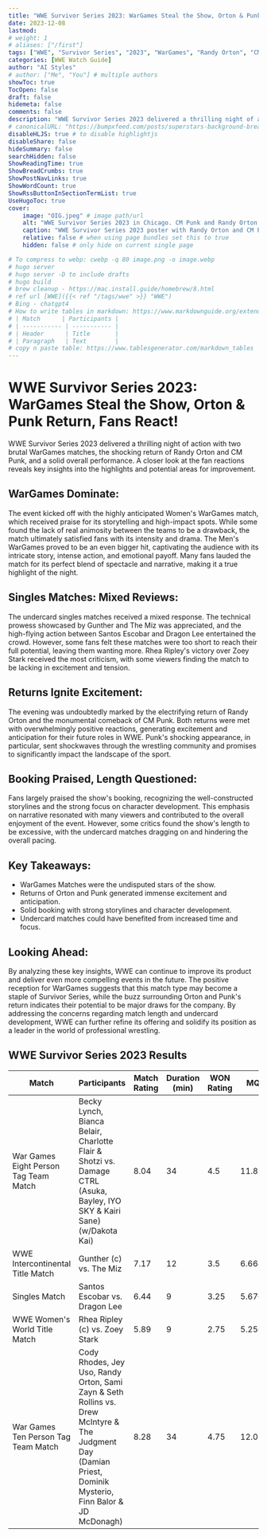```yaml
---
title: "WWE Survivor Series 2023: WarGames Steal the Show, Orton & Punk Return, Fans React!"
date: 2023-12-08
lastmod:
# weight: 1
# aliases: ["/first"]
tags: ["WWE", "Survivor Series", "2023", "WarGames", "Randy Orton", "CM Punk", "fan reactions", "returns", "booking", "length"]
categories: [WWE Watch Guide]
author: "AI Styles"
# author: ["Me", "You"] # multiple authors
showToc: true
TocOpen: false
draft: false
hidemeta: false
comments: false
description: "WWE Survivor Series 2023 delivered a thrilling night of action with two brutal WarGames matches, the shocking return of Randy Orton and CM Punk, and a solid overall performance. A closer look at the fan reactions reveals key insights into the highlights and potential areas for improvement."
# canonicalURL: "https://bumpxfeed.com/posts/superstars-background-breakdown-wwe-superstars-who-competed-at-backlash-2023-part-1/"
disableHLJS: true # to disable highlightjs
disableShare: false
hideSummary: false
searchHidden: false
ShowReadingTime: true
ShowBreadCrumbs: true
ShowPostNavLinks: true
ShowWordCount: true
ShowRssButtonInSectionTermList: true
UseHugoToc: true
cover:
    image: "OIG.jpeg" # image path/url
    alt: "WWE Survivor Series 2023 in Chicago. CM Punk and Randy Orton." # alt text
    caption: "WWE Survivor Series 2023 poster with Randy Orton and CM Punk by DALL-E" # display caption under cover
    relative: false # when using page bundles set this to true
    hidden: false # only hide on current single page

# To compress to webp: cwebp -q 80 image.png -o image.webp
# hugo server
# hugo server -D to include drafts
# hugo build
# brew cleanup - https://mac.install.guide/homebrew/8.html
# ref url [WWE]({{< ref "/tags/wwe" >}} "WWE")
# Bing - chatgpt4
# How to write tables in markdown: https://www.markdownguide.org/extended-syntax/#tables
# | Match      | Participants |
# | ----------- | ----------- |
# | Header      | Title       |
# | Paragraph   | Text        |
# copy n paste table: https://www.tablesgenerator.com/markdown_tables
---
```


# WWE Survivor Series 2023: WarGames Steal the Show, Orton & Punk Return, Fans React!
WWE Survivor Series 2023 delivered a thrilling night of action with two brutal WarGames matches, the shocking return of Randy Orton and CM Punk, and a solid overall performance. A closer look at the fan reactions reveals key insights into the highlights and potential areas for improvement.

## WarGames Dominate:

The event kicked off with the highly anticipated Women's WarGames match, which received praise for its storytelling and high-impact spots. While some found the lack of real animosity between the teams to be a drawback, the match ultimately satisfied fans with its intensity and drama. The Men's WarGames proved to be an even bigger hit, captivating the audience with its intricate story, intense action, and emotional payoff. Many fans lauded the match for its perfect blend of spectacle and narrative, making it a true highlight of the night.

## Singles Matches: Mixed Reviews:

The undercard singles matches received a mixed response. The technical prowess showcased by Gunther and The Miz was appreciated, and the high-flying action between Santos Escobar and Dragon Lee entertained the crowd. However, some fans felt these matches were too short to reach their full potential, leaving them wanting more. Rhea Ripley's victory over Zoey Stark received the most criticism, with some viewers finding the match to be lacking in excitement and tension.

## Returns Ignite Excitement:

The evening was undoubtedly marked by the electrifying return of Randy Orton and the monumental comeback of CM Punk. Both returns were met with overwhelmingly positive reactions, generating excitement and anticipation for their future roles in WWE. Punk's shocking appearance, in particular, sent shockwaves through the wrestling community and promises to significantly impact the landscape of the sport.

## Booking Praised, Length Questioned:

Fans largely praised the show's booking, recognizing the well-constructed storylines and the strong focus on character development. This emphasis on narrative resonated with many viewers and contributed to the overall enjoyment of the event. However, some critics found the show's length to be excessive, with the undercard matches dragging on and hindering the overall pacing.

## Key Takeaways:

* WarGames Matches were the undisputed stars of the show.
* Returns of Orton and Punk generated immense excitement and anticipation.
* Solid booking with strong storylines and character development.
* Undercard matches could have benefited from increased time and focus.

## Looking Ahead:

By analyzing these key insights, WWE can continue to improve its product and deliver even more compelling events in the future. The positive reception for WarGames suggests that this match type may become a staple of Survivor Series, while the buzz surrounding Orton and Punk's return indicates their potential to be major draws for the company. By addressing the concerns regarding match length and undercard development, WWE can further refine its offering and solidify its position as a leader in the world of professional wrestling.

## WWE Survivor Series 2023 Results

| Match                              | Participants                                                                                                                                                 | Match Rating | Duration (min) | WON Rating | MQI    |   |   |
|------------------------------------|--------------------------------------------------------------------------------------------------------------------------------------------------------------|--------------|----------------|------------|--------|---|---|
| War Games Eight Person Tag Team Match | Becky Lynch, Bianca Belair, Charlotte Flair & Shotzi vs. Damage CTRL (Asuka, Bayley, IYO SKY & Kairi Sane) (w/Dakota Kai)                                    |         8.04 |             34 |        4.5 | 11.816 |   |   |
| WWE Intercontinental Title Match   | Gunther (c) vs. The Miz                                                                                                                                      |         7.17 |             12 |        3.5 |  6.668 |   |   |
| Singles Match                      | Santos Escobar vs. Dragon Lee                                                                                                                                |         6.44 |              9 |       3.25 |  5.676 |   |   |
| WWE Women's World Title Match      | Rhea Ripley (c) vs. Zoey Stark                                                                                                                               |         5.89 |              9 |       2.75 |  5.256 |   |   |
| War Games Ten Person Tag Team Match   | Cody Rhodes, Jey Uso, Randy Orton, Sami Zayn & Seth Rollins vs. Drew McIntyre & The Judgment Day (Damian Priest, Dominik Mysterio, Finn Balor & JD McDonagh) |         8.28 |             34 |       4.75 | 12.012 |   |   |